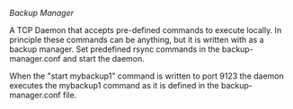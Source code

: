 *Backup Manager*

A TCP Daemon that accepts pre-defined commands to execute locally. In 
principle these commands can be anything, but it is written with as a backup manager.
Set predefined rsync commands in the backup-manager.conf and start the daemon. 

When the "start mybackup1" command is written to port 9123 the daemon executes the mybackup1
command as it is defined in the backup-manager.conf file.
